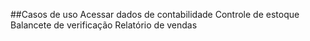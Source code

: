 ##Casos de uso
	Acessar dados de contabilidade
 		Controle de estoque
   		Balancete de verificação
     	Relatório de vendas
       		

